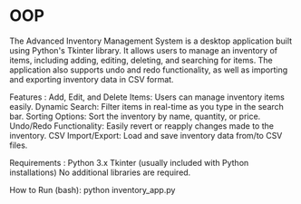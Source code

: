 # OOP

The Advanced Inventory Management System is a desktop application built using Python's Tkinter library. It allows users to manage an inventory of items, including adding, editing, deleting, and searching for items. The application also supports undo and redo functionality, as well as importing and exporting inventory data in CSV format.

Features :
  Add, Edit, and Delete Items: Users can manage inventory items easily.
  Dynamic Search: Filter items in real-time as you type in the search bar.
  Sorting Options: Sort the inventory by name, quantity, or price.
  Undo/Redo Functionality: Easily revert or reapply changes made to the inventory.
  CSV Import/Export: Load and save inventory data from/to CSV files.

Requirements :
  Python 3.x
  Tkinter (usually included with Python installations)
  No additional libraries are required.

How to Run (bash):
  python inventory_app.py
